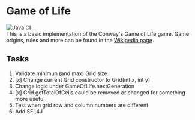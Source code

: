 Game of Life
============
![Java CI](https://github.com/martinicr/gol-core/workflows/Java%20CI/badge.svg)  
This is a basic implementation of the Conway's Game of Life game. Game origins, rules and more can be found in the [Wikipedia page](https://en.wikipedia.org/wiki/Conway%27s_Game_of_Life). 

## Tasks
1. Validate minimun (and max) Grid size
2. [x] Change current Grid constructor to Grid(int x, int y) 
3. Change logic under GameOfLife.nextGeneration
4. [x] Grid.getTotalOfCells could be removed or changed for something more useful
5. Test when grid row and column numbers are different
6. Add SFL4J 